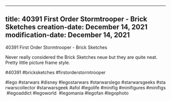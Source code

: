 ----
title: 40391 First Order Stormtrooper - Brick Sketches
creation-date: December 14, 2021
modification-date: December 14, 2021
----

40391 First Order Stormtrooper - Brick Sketches

Never really considered the Brick Sketches neue but they are quite neat. Pretty little picture frame style.

#40391 #bricksketches #firstorderstormtrooper

#lego #starwars #disney #legostarwars #starwarslego #starwarsgeeks #starwarscollector #starwarsgeek #afol #legolife #minifig #minifigures #minifigs #legoaddict #legoworld  #legomania #legofan #legophoto 

